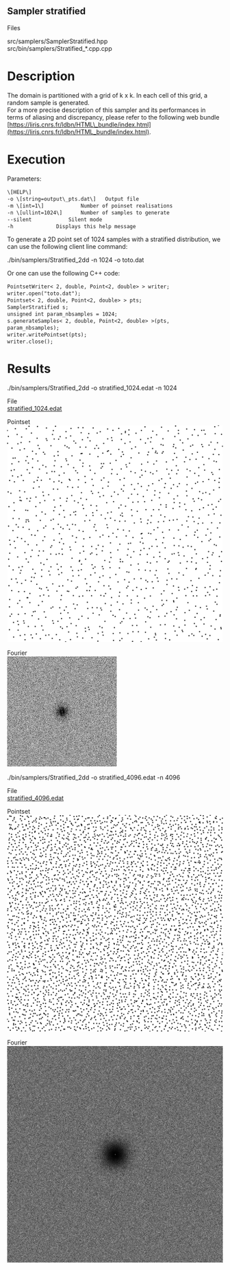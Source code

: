 Sampler stratified
------------------

Files

src/samplers/SamplerStratified.hpp  
src/bin/samplers/Stratified\_\*.cpp.cpp

Description
===========

The domain is partitioned with a grid of k x k. In each cell of this grid, a random sample is generated.  
For a more precise description of this sampler and its performances in terms of aliasing and discrepancy, please refer to the following web bundle [https://liris.cnrs.fr/ldbn/HTML\_bundle/index.html](https://liris.cnrs.fr/ldbn/HTML_bundle/index.html).

Execution
=========

Parameters:  

	\[HELP\]
	-o \[string=output\_pts.dat\]	Output file
	-m \[int=1\]			Number of poinset realisations
	-n \[ullint=1024\]		Number of samples to generate
	--silent 			Silent mode
	-h 				Displays this help message
			

To generate a 2D point set of 1024 samples with a stratified distribution, we can use the following client line command:

 ./bin/samplers/Stratified\_2dd -n 1024 -o toto.dat 

Or one can use the following C++ code:

    
    PointsetWriter< 2, double, Point<2, double> > writer;
    writer.open("toto.dat");
    Pointset< 2, double, Point<2, double> > pts;
    SamplerStratified s;
    unsigned int param_nbsamples = 1024;
    s.generateSamples< 2, double, Point<2, double> >(pts, param_nbsamples);
    writer.writePointset(pts);
    writer.close();
    			

Results
=======

 ./bin/samplers/Stratified\_2dd -o stratified\_1024.edat -n 1024 

File  
[stratified\_1024.edat](data/stratified/stratified_1024.edat)

Pointset  
[![](data/stratified/stratified_1024.png)](data/stratified/stratified_1024.png)

Fourier  
[![](data/stratified/stratified_1024_fourier.png)](data/stratified/stratified_1024_fourier.png)

 ./bin/samplers/Stratified\_2dd -o stratified\_4096.edat -n 4096 

File  
[stratified\_4096.edat](data/stratified/stratified_4096.edat)

Pointset  
[![](data/stratified/stratified_4096.png)](data/stratified/stratified_4096.png)

Fourier  
[![](data/stratified/stratified_4096_fourier.png)](data/stratified/stratified_4096_fourier.png)